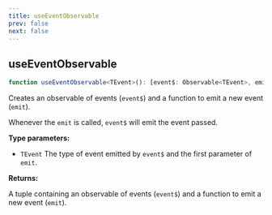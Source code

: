```yaml
---
title: useEventObservable
prev: false
next: false
---
```


## useEventObservable

```ts
function useEventObservable<TEvent>(): [event$: Observable<TEvent>, emit: Emit<TEvent>];
```

Creates an observable of events (`event$`) and a function to emit a new event (`emit`).

Whenever the `emit` is called, `event$` will emit the event passed.

**Type parameters:**

- `TEvent` The type of event emitted by `event$` and the first parameter of `emit`.

**Returns:**

A tuple containing an observable of events (`event$`) and a function to emit a new event (`emit`).
